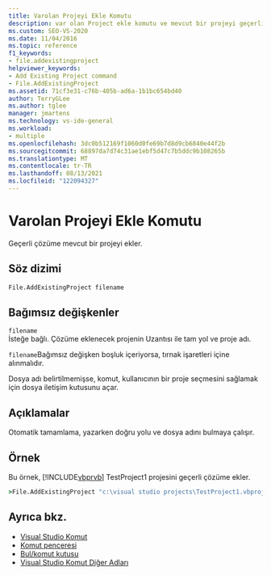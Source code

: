 ```yaml
---
title: Varolan Projeyi Ekle Komutu
description: var olan Project ekle komutu ve mevcut bir projeyi geçerli bir çözüme nasıl ekleyen hakkında bilgi edinin.
ms.custom: SEO-VS-2020
ms.date: 11/04/2016
ms.topic: reference
f1_keywords:
- file.addexistingproject
helpviewer_keywords:
- Add Existing Project command
- File.AddExistingProject
ms.assetid: 71cf3e31-c76b-405b-ad6a-1b1bc654bd40
author: TerryGLee
ms.author: tglee
manager: jmartens
ms.technology: vs-ide-general
ms.workload:
- multiple
ms.openlocfilehash: 3dc0b512169f1060d0fe69b7d8d9cb6840e44f2b
ms.sourcegitcommit: 68897da7d74c31ae1ebf5d47c7b5ddc9b108265b
ms.translationtype: MT
ms.contentlocale: tr-TR
ms.lasthandoff: 08/13/2021
ms.locfileid: "122094327"
---
```

# <a name="add-existing-project-command"></a>Varolan Projeyi Ekle Komutu
Geçerli çözüme mevcut bir projeyi ekler.

## <a name="syntax"></a>Söz dizimi

```cmd
File.AddExistingProject filename
```

## <a name="arguments"></a>Bağımsız değişkenler
`filename`\
İsteğe bağlı. Çözüme eklenecek projenin Uzantısı ile tam yol ve proje adı.

`filename`Bağımsız değişken boşluk içeriyorsa, tırnak işaretleri içine alınmalıdır.

Dosya adı belirtilmemişse, komut, kullanıcının bir proje seçmesini sağlamak için dosya iletişim kutusunu açar.

## <a name="remarks"></a>Açıklamalar
Otomatik tamamlama, yazarken doğru yolu ve dosya adını bulmaya çalışır.

## <a name="example"></a>Örnek
Bu örnek, [!INCLUDE[vbprvb](../../code-quality/includes/vbprvb_md.md)] TestProject1 projesini geçerli çözüme ekler.

```cmd
>File.AddExistingProject "c:\visual studio projects\TestProject1.vbproj"
```

## <a name="see-also"></a>Ayrıca bkz.

- [Visual Studio Komut](../../ide/reference/visual-studio-commands.md)
- [Komut penceresi](../../ide/reference/command-window.md)
- [Bul/komut kutusu](../../ide/find-command-box.md)
- [Visual Studio Komut Diğer Adları](../../ide/reference/visual-studio-command-aliases.md)
